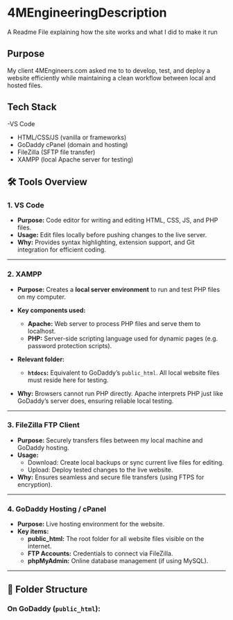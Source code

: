 # 4MEngineeringDescription
A Readme File explaining how the site works and what I did to make it run

## Purpose
My client 4MEngineers.com asked me to to develop, test, and deploy a website efficiently while maintaining a clean workflow between local and hosted files.

## Tech Stack
-VS Code
- HTML/CSS/JS (vanilla or frameworks)
- GoDaddy cPanel (domain and hosting)
- FileZilla (SFTP file transfer)
- XAMPP (local Apache server for testing)

## 🛠️ Tools Overview

### **1. VS Code**
- **Purpose:** Code editor for writing and editing HTML, CSS, JS, and PHP files.
- **Usage:** Edit files locally before pushing changes to the live server.
- **Why:** Provides syntax highlighting, extension support, and Git integration for efficient coding.

---

### **2. XAMPP**
- **Purpose:** Creates a **local server environment** to run and test PHP files on my computer.
- **Key components used:**
  - **Apache:** Web server to process PHP files and serve them to localhost.
  - **PHP:** Server-side scripting language used for dynamic pages (e.g. password protection scripts).
- **Relevant folder:**
  - **`htdocs`:** Equivalent to GoDaddy’s `public_html`. All local website files must reside here for testing.

- **Why:** Browsers cannot run PHP directly. Apache interprets PHP just like GoDaddy’s server does, ensuring reliable local testing.

---

### **3. FileZilla FTP Client**
- **Purpose:** Securely transfers files between my local machine and GoDaddy hosting.
- **Usage:**
  - Download: Create local backups or sync current live files for editing.
  - Upload: Deploy tested changes to the live website.
- **Why:** Ensures seamless and secure file transfers (using FTPS for encryption).

---

### **4. GoDaddy Hosting / cPanel**
- **Purpose:** Live hosting environment for the website.
- **Key items:**
  - **public_html:** The root folder for all website files visible on the internet.
  - **FTP Accounts:** Credentials to connect via FileZilla.
  - **phpMyAdmin:** Online database management (if using MySQL).

---

## 📂 Folder Structure

### **On GoDaddy (`public_html`):**

